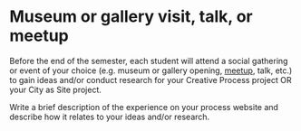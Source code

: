 # Museum or gallery visit, talk, or meetup
 
Before the end of the semester, each student will attend a social gathering or event of your choice (e.g. museum or gallery opening, [meetup](http://meetup.com), talk, etc.) to gain ideas and/or conduct research for your Creative Process project OR your City as Site project. 

Write a brief description of the experience on your process website and describe how it relates to your ideas and/or research.
